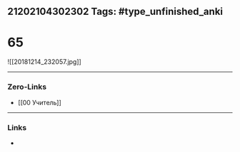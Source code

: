 21202104302302
Tags: #type_unfinished_anki 
---
# 65

![[20181214_232057.jpg]]

---
### Zero-Links
- [[00 Учитель]]
---
### Links
-